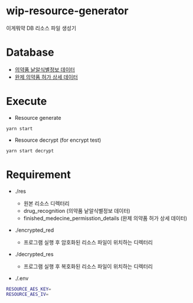 # wip-resource-generator

이게뭐약 DB 리소스 파일 생성기

# Database

- [의약품 낱알식별정보 데이터](https://data.mfds.go.kr/OPCAC01F05?srchSrvcKorNm=%EC%9D%98%EC%95%BD%ED%92%88%20%EB%82%B1%EC%95%8C%EC%8B%9D%EB%B3%84%EC%A0%95%EB%B3%B4%20%EB%8D%B0%EC%9D%B4%ED%84%B0)
- [완제 의약품 허가 상세 데이터](https://data.mfds.go.kr/OPCAC01F05/search?loginCk=false&aplyYn=&taskDivsCd=&srchSrvcKorNm=%EC%99%84%EC%A0%9C+%EC%9D%98%EC%95%BD%ED%92%88+%ED%97%88%EA%B0%80+%EC%83%81%EC%84%B8+%EB%8D%B0%EC%9D%B4%ED%84%B0)

# Execute

- Resource generate

```bash
yarn start
```

- Resource decrypt (for encrypt test)

```bash
yarn start decrypt
```

# Requirement

- ./res

  - 원본 리소스 디렉터리
  - drug_recognition (의약품 낱알식별정보 데이터)
  - finished_medecine_permisstion_details (완제 의약품 허가 상세 데이터)

- ./encrypted_red

  - 프로그램 실행 후 암호화된 리소스 파일이 위치하는 디렉터리

- ./decrypted_res

  - 프로그램 실행 후 복호화된 리소스 파일이 위치하는 디렉터리

- ./.env

```bash
RESOURCE_AES_KEY=
RESOURCE_AES_IV=
```
